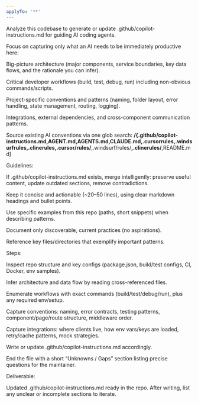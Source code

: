 ```yaml
---
applyTo: '**'
---
```

Analyze this codebase to generate or update .github/copilot-instructions.md for guiding AI coding agents.

Focus on capturing only what an AI needs to be immediately productive here:

Big-picture architecture (major components, service boundaries, key data flows, and the rationale you can infer).

Critical developer workflows (build, test, debug, run) including non-obvious commands/scripts.

Project-specific conventions and patterns (naming, folder layout, error handling, state management, routing, logging).

Integrations, external dependencies, and cross-component communication patterns.

Source existing AI conventions via one glob search:
**/{.github/copilot-instructions.md,AGENT.md,AGENTS.md,CLAUDE.md,.cursorrules,.windsurfrules,.clinerules,.cursor/rules/**,.windsurf/rules/**,.clinerules/**,README.md}

Guidelines:

If .github/copilot-instructions.md exists, merge intelligently: preserve useful content, update outdated sections, remove contradictions.

Keep it concise and actionable (~20–50 lines), using clear markdown headings and bullet points.

Use specific examples from this repo (paths, short snippets) when describing patterns.

Document only discoverable, current practices (no aspirations).

Reference key files/directories that exemplify important patterns.

Steps:

Inspect repo structure and key configs (package.json, build/test configs, CI, Docker, env samples).

Infer architecture and data flow by reading cross-referenced files.

Enumerate workflows with exact commands (build/test/debug/run), plus any required env/setup.

Capture conventions: naming, error contracts, testing patterns, component/page/route structure, middleware order.

Capture integrations: where clients live, how env vars/keys are loaded, retry/cache patterns, mock strategies.

Write or update .github/copilot-instructions.md accordingly.

End the file with a short “Unknowns / Gaps” section listing precise questions for the maintainer.

Deliverable:

Updated .github/copilot-instructions.md ready in the repo. After writing, list any unclear or incomplete sections to iterate.